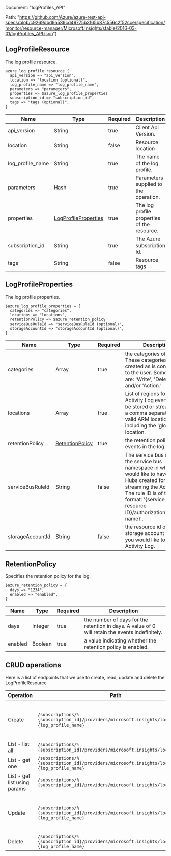 Document: "logProfiles_API"


Path: "https://github.com/Azure/azure-rest-api-specs/blob/c9269dbd9a589cd49775b3f65b87c556c2f52cce/specification/monitor/resource-manager/Microsoft.Insights/stable/2016-03-01/logProfiles_API.json")

## LogProfileResource

The log profile resource.

```puppet
azure_log_profile_resource {
  api_version => "api_version",
  location => "location (optional)",
  log_profile_name => "log_profile_name",
  parameters => "parameters",
  properties => $azure_log_profile_properties
  subscription_id => "subscription_id",
  tags => "tags (optional)",
}
```

| Name        | Type           | Required       | Description       |
| ------------- | ------------- | ------------- | ------------- |
|api_version | String | true | Client Api Version. |
|location | String | false | Resource location |
|log_profile_name | String | true | The name of the log profile. |
|parameters | Hash | true | Parameters supplied to the operation. |
|properties | [LogProfileProperties](#logprofileproperties) | true | The log profile properties of the resource. |
|subscription_id | String | true | The Azure subscription Id. |
|tags | String | false | Resource tags |
        
## LogProfileProperties

The log profile properties.

```puppet
$azure_log_profile_properties = {
  categories => "categories",
  locations => "locations",
  retentionPolicy => $azure_retention_policy
  serviceBusRuleId => "serviceBusRuleId (optional)",
  storageAccountId => "storageAccountId (optional)",
}
```

| Name        | Type           | Required       | Description       |
| ------------- | ------------- | ------------- | ------------- |
|categories | Array | true | the categories of the logs. These categories are created as is convenient to the user. Some values are: 'Write', 'Delete', and/or 'Action.' |
|locations | Array | true | List of regions for which Activity Log events should be stored or streamed. It is a comma separated list of valid ARM locations including the 'global' location. |
|retentionPolicy | [RetentionPolicy](#retentionpolicy) | true | the retention policy for the events in the log. |
|serviceBusRuleId | String | false | The service bus rule ID of the service bus namespace in which you would like to have Event Hubs created for streaming the Activity Log. The rule ID is of the format: '{service bus resource ID}/authorizationrules/{key name}'. |
|storageAccountId | String | false | the resource id of the storage account to which you would like to send the Activity Log. |
        
## RetentionPolicy

Specifies the retention policy for the log.

```puppet
$azure_retention_policy = {
  days => "1234",
  enabled => "enabled",
}
```

| Name        | Type           | Required       | Description       |
| ------------- | ------------- | ------------- | ------------- |
|days | Integer | true | the number of days for the retention in days. A value of 0 will retain the events indefinitely. |
|enabled | Boolean | true | a value indicating whether the retention policy is enabled. |



## CRUD operations

Here is a list of endpoints that we use to create, read, update and delete the LogProfileResource

| Operation | Path | Verb | Description | OperationID |
| ------------- | ------------- | ------------- | ------------- | ------------- |
|Create|`/subscriptions/%{subscription_id}/providers/microsoft.insights/logprofiles/%{log_profile_name}`|Put|Create or update a log profile in Azure Monitoring REST API.|LogProfiles_CreateOrUpdate|
|List - list all|`/subscriptions/%{subscription_id}/providers/microsoft.insights/logprofiles`|Get|List the log profiles.|LogProfiles_List|
|List - get one|`/subscriptions/%{subscription_id}/providers/microsoft.insights/logprofiles/%{log_profile_name}`|Get|Gets the log profile.|LogProfiles_Get|
|List - get list using params|`/subscriptions/%{subscription_id}/providers/microsoft.insights/logprofiles`|Get|List the log profiles.|LogProfiles_List|
|Update|`/subscriptions/%{subscription_id}/providers/microsoft.insights/logprofiles/%{log_profile_name}`|Put|Create or update a log profile in Azure Monitoring REST API.|LogProfiles_CreateOrUpdate|
|Delete|`/subscriptions/%{subscription_id}/providers/microsoft.insights/logprofiles/%{log_profile_name}`|Delete|Deletes the log profile.|LogProfiles_Delete|
